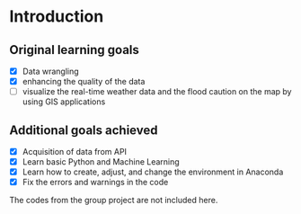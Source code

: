 # Introduction
## Original learning goals
- [x] Data wrangling 
- [x] enhancing the quality of the data
- [ ] visualize the real-time weather data and the flood caution on the map by using GIS applications
## Additional goals achieved
- [x] Acquisition of data from API
- [x] Learn basic Python and Machine Learning
- [x] Learn how to create, adjust, and change the environment in Anaconda
- [x] Fix the errors and warnings in the code 

The codes from the group project are not included here.
